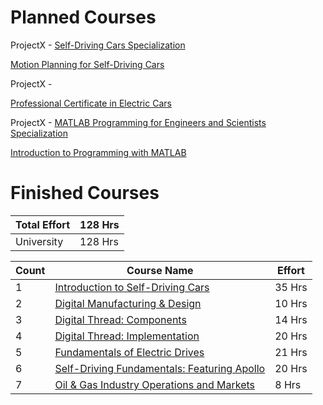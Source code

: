# Planned Courses

ProjectX - [Self-Driving Cars Specialization]( https://www.coursera.org/specializations/self-driving-cars )

   [Motion Planning for Self-Driving Cars]( https://www.coursera.org/learn/motion-planning-self-driving-cars )
   
ProjectX - 

   [Professional Certificate in Electric Cars]( https://www.edx.org/professional-certificate/delftx-electric-cars?utm_source=KeystoneAcademic&utm_medium=display&utm_campaign=delftx-electric-cars )
   
ProjectX - [MATLAB Programming for Engineers and Scientists Specialization]( https://www.coursera.org/specializations/matlab-programming-engineers-scientists )

   [Introduction to Programming with MATLAB]( https://www.coursera.org/learn/matlab?specialization=matlab-programming-engineers-scientists )
   

# Finished Courses 

| Total Effort | 128 Hrs |
| --- | --- |
| University | 128 Hrs |

| Count | Course Name | Effort | 
| --- | --- | --- |
| 1 | [Introduction to Self-Driving Cars]( https://www.coursera.org/learn/intro-self-driving-cars?specialization=self-driving-cars ) | 35 Hrs |
| 2 | [Digital Manufacturing & Design]( https://www.coursera.org/learn/digital-manufacturing-design?specialization=digital-manufacturing-design-technology ) | 10 Hrs |
| 3 | [Digital Thread: Components]( https://www.coursera.org/learn/digital-thread-components?specialization=digital-manufacturing-design-technology ) | 14 Hrs |
| 4 | [Digital Thread: Implementation]( https://www.coursera.org/learn/digital-thread-implementation?specialization=digital-manufacturing-design-technology ) | 20 Hrs |
| 5 | [Fundamentals of Electric Drives]( https://www.coursera.org/learn/digital-thread-implementation?specialization=digital-manufacturing-design-technology ) | 21 Hrs |
| 6 | [Self-Driving Fundamentals: Featuring Apollo]( https://www.udacity.com/course/self-driving-car-fundamentals-featuring-apollo--ud0419 ) | 20 Hrs |
| 7 | [Oil & Gas Industry Operations and Markets]( https://www.coursera.org/learn/oilandgas? ) | 8 Hrs |
   
  
   
